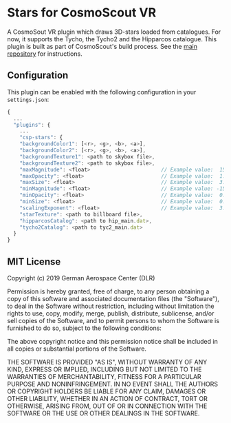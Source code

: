 # Stars for CosmoScout VR

A CosmoSout VR plugin which draws 3D-stars loaded from catalogues. For now, it supports the Tycho, the Tycho2 and the Hipparcos catalogue. This plugin is built as part of CosmoScout's build process. See the [main repository](https://github.com/cosmoscout/cosmoscout-vr) for instructions.

## Configuration

This plugin can be enabled with the following configuration in your `settings.json`:

```javascript
{
  ...
  "plugins": {
    ...
    "csp-stars": {
    "backgroundColor1": [<r>, <g>, <b>, <a>],
    "backgroundColor2": [<r>, <g>, <b>, <a>],
    "backgroundTexture1": <path to skybox file>,
    "backgroundTexture2": <path to skybox file>,
    "maxMagnitude": <float>                       // Example value:  15.0,
    "maxOpacity": <float>                         // Example value:  1.0,
    "maxSize": <float>                            // Example value:  3.0,
    "minMagnitude": <float>                       // Example value: -15.0,
    "minOpacity": <float>                         // Example value:  0.5,
    "minSize": <float>                            // Example value:  0.1,
    "scalingExponent": <float>                    // Example value:  3.0,
    "starTexture": <path to billboard file>,
    "hipparcosCatalog": <path to hip_main.dat>,
    "tycho2Catalog": <path to tyc2_main.dat>
  }
}
```

## MIT License

Copyright (c) 2019 German Aerospace Center (DLR)

Permission is hereby granted, free of charge, to any person obtaining a copy
of this software and associated documentation files (the "Software"), to deal
in the Software without restriction, including without limitation the rights
to use, copy, modify, merge, publish, distribute, sublicense, and/or sell
copies of the Software, and to permit persons to whom the Software is
furnished to do so, subject to the following conditions:

The above copyright notice and this permission notice shall be included in all
copies or substantial portions of the Software.

THE SOFTWARE IS PROVIDED "AS IS", WITHOUT WARRANTY OF ANY KIND, EXPRESS OR
IMPLIED, INCLUDING BUT NOT LIMITED TO THE WARRANTIES OF MERCHANTABILITY,
FITNESS FOR A PARTICULAR PURPOSE AND NONINFRINGEMENT. IN NO EVENT SHALL THE
AUTHORS OR COPYRIGHT HOLDERS BE LIABLE FOR ANY CLAIM, DAMAGES OR OTHER
LIABILITY, WHETHER IN AN ACTION OF CONTRACT, TORT OR OTHERWISE, ARISING FROM,
OUT OF OR IN CONNECTION WITH THE SOFTWARE OR THE USE OR OTHER DEALINGS IN THE
SOFTWARE.
